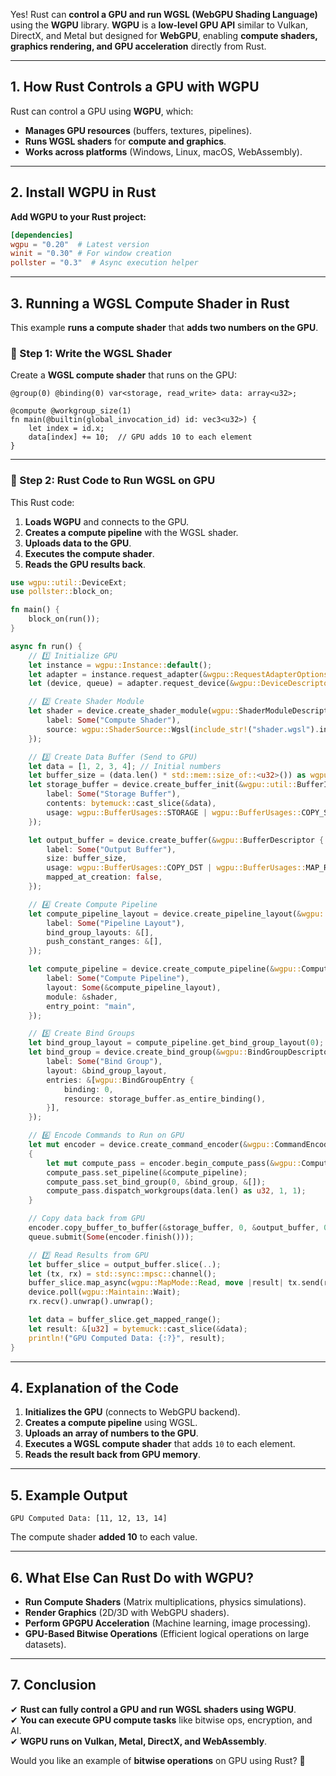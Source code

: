 Yes! Rust can **control a GPU and run WGSL (WebGPU Shading Language)** using the **WGPU** library. **WGPU** is a **low-level GPU API** similar to Vulkan, DirectX, and Metal but designed for **WebGPU**, enabling **compute shaders, graphics rendering, and GPU acceleration** directly from Rust.

---

## **1. How Rust Controls a GPU with WGPU**
Rust can control a GPU using **WGPU**, which:
- **Manages GPU resources** (buffers, textures, pipelines).
- **Runs WGSL shaders** for **compute and graphics**.
- **Works across platforms** (Windows, Linux, macOS, WebAssembly).

---

## **2. Install WGPU in Rust**
**Add WGPU to your Rust project:**
```toml
[dependencies]
wgpu = "0.20"  # Latest version
winit = "0.30" # For window creation
pollster = "0.3"  # Async execution helper
```

---

## **3. Running a WGSL Compute Shader in Rust**
This example **runs a compute shader** that **adds two numbers on the GPU**.

### **📌 Step 1: Write the WGSL Shader**
Create a **WGSL compute shader** that runs on the GPU:
```wgsl
@group(0) @binding(0) var<storage, read_write> data: array<u32>;

@compute @workgroup_size(1)
fn main(@builtin(global_invocation_id) id: vec3<u32>) {
    let index = id.x;
    data[index] += 10;  // GPU adds 10 to each element
}
```

---

### **📌 Step 2: Rust Code to Run WGSL on GPU**
This Rust code:
1. **Loads WGPU** and connects to the GPU.
2. **Creates a compute pipeline** with the WGSL shader.
3. **Uploads data to the GPU**.
4. **Executes the compute shader**.
5. **Reads the GPU results back**.

```rust
use wgpu::util::DeviceExt;
use pollster::block_on;

fn main() {
    block_on(run());
}

async fn run() {
    // 1️⃣ Initialize GPU
    let instance = wgpu::Instance::default();
    let adapter = instance.request_adapter(&wgpu::RequestAdapterOptions::default()).await.unwrap();
    let (device, queue) = adapter.request_device(&wgpu::DeviceDescriptor::default(), None).await.unwrap();

    // 2️⃣ Create Shader Module
    let shader = device.create_shader_module(wgpu::ShaderModuleDescriptor {
        label: Some("Compute Shader"),
        source: wgpu::ShaderSource::Wgsl(include_str!("shader.wgsl").into()),
    });

    // 3️⃣ Create Data Buffer (Send to GPU)
    let data = [1, 2, 3, 4]; // Initial numbers
    let buffer_size = (data.len() * std::mem::size_of::<u32>()) as wgpu::BufferAddress;
    let storage_buffer = device.create_buffer_init(&wgpu::util::BufferInitDescriptor {
        label: Some("Storage Buffer"),
        contents: bytemuck::cast_slice(&data),
        usage: wgpu::BufferUsages::STORAGE | wgpu::BufferUsages::COPY_SRC | wgpu::BufferUsages::COPY_DST,
    });

    let output_buffer = device.create_buffer(&wgpu::BufferDescriptor {
        label: Some("Output Buffer"),
        size: buffer_size,
        usage: wgpu::BufferUsages::COPY_DST | wgpu::BufferUsages::MAP_READ,
        mapped_at_creation: false,
    });

    // 4️⃣ Create Compute Pipeline
    let compute_pipeline_layout = device.create_pipeline_layout(&wgpu::PipelineLayoutDescriptor {
        label: Some("Pipeline Layout"),
        bind_group_layouts: &[],
        push_constant_ranges: &[],
    });

    let compute_pipeline = device.create_compute_pipeline(&wgpu::ComputePipelineDescriptor {
        label: Some("Compute Pipeline"),
        layout: Some(&compute_pipeline_layout),
        module: &shader,
        entry_point: "main",
    });

    // 5️⃣ Create Bind Groups
    let bind_group_layout = compute_pipeline.get_bind_group_layout(0);
    let bind_group = device.create_bind_group(&wgpu::BindGroupDescriptor {
        label: Some("Bind Group"),
        layout: &bind_group_layout,
        entries: &[wgpu::BindGroupEntry {
            binding: 0,
            resource: storage_buffer.as_entire_binding(),
        }],
    });

    // 6️⃣ Encode Commands to Run on GPU
    let mut encoder = device.create_command_encoder(&wgpu::CommandEncoderDescriptor { label: Some("Command Encoder") });
    {
        let mut compute_pass = encoder.begin_compute_pass(&wgpu::ComputePassDescriptor { label: Some("Compute Pass") });
        compute_pass.set_pipeline(&compute_pipeline);
        compute_pass.set_bind_group(0, &bind_group, &[]);
        compute_pass.dispatch_workgroups(data.len() as u32, 1, 1);
    }

    // Copy data back from GPU
    encoder.copy_buffer_to_buffer(&storage_buffer, 0, &output_buffer, 0, buffer_size);
    queue.submit(Some(encoder.finish()));

    // 7️⃣ Read Results from GPU
    let buffer_slice = output_buffer.slice(..);
    let (tx, rx) = std::sync::mpsc::channel();
    buffer_slice.map_async(wgpu::MapMode::Read, move |result| tx.send(result).unwrap());
    device.poll(wgpu::Maintain::Wait);
    rx.recv().unwrap().unwrap();

    let data = buffer_slice.get_mapped_range();
    let result: &[u32] = bytemuck::cast_slice(&data);
    println!("GPU Computed Data: {:?}", result);
}
```

---

## **4. Explanation of the Code**
1. **Initializes the GPU** (connects to WebGPU backend).
2. **Creates a compute pipeline** using WGSL.
3. **Uploads an array of numbers to the GPU**.
4. **Executes a WGSL compute shader** that adds `10` to each element.
5. **Reads the result back from GPU memory**.

---

## **5. Example Output**
```
GPU Computed Data: [11, 12, 13, 14]
```
The compute shader **added 10** to each value.

---

## **6. What Else Can Rust Do with WGPU?**
- **Run Compute Shaders** (Matrix multiplications, physics simulations).
- **Render Graphics** (2D/3D with WebGPU shaders).
- **Perform GPGPU Acceleration** (Machine learning, image processing).
- **GPU-Based Bitwise Operations** (Efficient logical operations on large datasets).

---

## **7. Conclusion**
✔ **Rust can fully control a GPU and run WGSL shaders using WGPU**.  
✔ **You can execute GPU compute tasks** like bitwise ops, encryption, and AI.  
✔ **WGPU runs on Vulkan, Metal, DirectX, and WebAssembly**.  

Would you like an example of **bitwise operations** on GPU using Rust? 🚀
